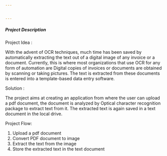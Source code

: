 ```yaml
---


---
```


<h5 id="project-description">Project Description</h5>
<p>Project Idea :</p>
<p>With the advent of OCR techniques, much time has been saved by automatically extracting the text out of a digital image of any invoice or a document. Currently, this is where most organizations that use OCR for any form of automation are Digital copies of invoices or documents are obtained by scanning or taking pictures. The text is extracted from these documents is entered into a template-based data entry software.</p>
<p>Solution :</p>
<p>The project aims at creating an application from where the user can upload a pdf document, the document is analyzed by Optical character recognition package to extract text from it. The extracted text is again saved in a text document in the local drive.</p>
<p>Project Flow:</p>
<ol>
<li>Upload a pdf document</li>
<li>Convert PDF document to image</li>
<li>Extract the text from the image</li>
<li>Store the extracted text in the text document</li>
</ol>

